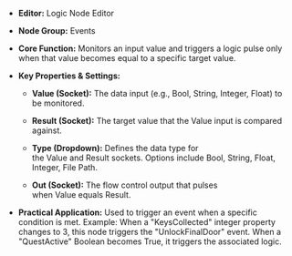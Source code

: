 - **Editor:** Logic Node Editor
- **Node Group:** Events
    
- **Core Function:** Monitors an input value and triggers a logic pulse only when that value becomes equal to a specific target value.
    
- **Key Properties & Settings:**
    
    - **Value (Socket):** The data input (e.g., Bool, String, Integer, Float) to be monitored.
        
    - **Result (Socket):** The target value that the Value input is compared against.
        
    - **Type (Dropdown):** Defines the data type for the Value and Result sockets. Options include Bool, String, Float, Integer, File Path.
        
    - **Out (Socket):** The flow control output that pulses when Value equals Result.
        
- **Practical Application:** Used to trigger an event when a specific condition is met. Example: When a "KeysCollected" integer property changes to 3, this node triggers the "UnlockFinalDoor" event. When a "QuestActive" Boolean becomes True, it triggers the associated logic.